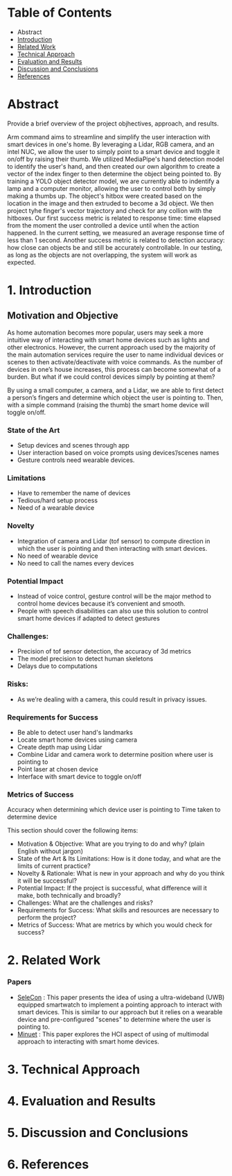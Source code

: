 # Table of Contents
* Abstract
* [Introduction](#1-introduction)
* [Related Work](#2-related-work)
* [Technical Approach](#3-technical-approach)
* [Evaluation and Results](#4-evaluation-and-results)
* [Discussion and Conclusions](#5-discussion-and-conclusions)
* [References](#6-references)

# Abstract

Provide a brief overview of the project objhectives, approach, and results.

Arm command aims to streamline and simplify the user interaction with smart devices in one's home. By leveraging a Lidar, RGB camera, and an intel NUC, we allow the user to simply point to a smart device and toggle it on/off by raising their thumb.
We utilized MediaPipe's hand detection model to identify the user's hand, and then created our own algorithm to create a vector of the index finger to then determine the object being pointed to. By training a YOLO object detector model, we are currently able to indentify a lamp and a computer monitor, allowing the user to control both by simply making a thumbs up. The object's hitbox were created based on the location in the image and then extruded to become a 3d object. We then project tyhe finger's vector trajectory and check for any collion with the hitboxes.
Our first success metric is related to response time: time elapsed from the moment the user controlled a device until when the action happened. In the current setting, we measured an average response time of less than 1 second.
Another success metric is related to detection accuracy: how close can objects be and still be accurately controllable. In our testing, as long as the objects are not overlapping, the system will work as expected.

# 1. Introduction
## Motivation and Objective

As home automation becomes more popular, users may seek a more intuitive way of interacting with smart home devices such as lights and other electronics. However, the current approach used by the majority of the main automation services require the user to name individual devices or scenes to then activate/deactivate with voice commands. As the number of devices in one’s house increases, this process can become somewhat of a burden. But what if we could control devices simply by pointing at them?

By using a small computer, a camera, and a Lidar, we are able to first detect a person’s fingers and determine which object the user is pointing to. Then, with a simple command (raising the thumb) the smart home device will toggle on/off.

### State of the Art
- Setup devices and scenes through app
- User interaction based on voice prompts using devices’/scenes names 
- Gesture controls need wearable devices.

### Limitations
- Have to remember the name of devices
- Tedious/hard setup process
- Need of a wearable device
  

### Novelty
- Integration of camera and Lidar (tof sensor) to compute direction in which the user is pointing and then interacting with smart devices.
- No need of wearable device
- No need to call the names every devices

### Potential Impact
- Instead of voice control, gesture control will be the major method to control home devices because it’s convenient and smooth.
- People with speech disabilities can also use this solution to control smart home devices if adapted to detect gestures
  

### Challenges:
- Precision of tof sensor detection, the accuracy of 3d metrics
- The model precision to detect human skeletons
- Delays due to computations

### Risks:
- As we’re dealing with a camera, this could result in privacy issues.


### Requirements for Success

- Be able to detect user hand's landmarks
- Locate smart home devices using camera
- Create depth map using Lidar
- Combine Lidar and camera work to determine position where user is pointing to
- Point laser at chosen device
- Interface with smart device to toggle on/off


### Metrics of Success

Accuracy when determining which device user is pointing to
Time taken to determine device

This section should cover the following items:

* Motivation & Objective: What are you trying to do and why? (plain English without jargon)
* State of the Art & Its Limitations: How is it done today, and what are the limits of current practice?
* Novelty & Rationale: What is new in your approach and why do you think it will be successful?
* Potential Impact: If the project is successful, what difference will it make, both technically and broadly?
* Challenges: What are the challenges and risks?
* Requirements for Success: What skills and resources are necessary to perform the project?
* Metrics of Success: What are metrics by which you would check for success?

# 2. Related Work
### Papers
- [SeleCon](https://ieeexplore.ieee.org/document/7946862) : This paper presents the idea of using a ultra-wideband (UWB) equipped smartwatch to implement a pointing approach to interact with smart devices. This is similar to our approach but it relies on a wearable device and pre-configured "scenes" to determine where the user is pointing to.
- [Minuet](https://dl.acm.org/doi/10.1145/3357251.3357581) : This paper explores the HCI aspect of using of multimodal approach to interacting with smart home devices.

# 3. Technical Approach


# 4. Evaluation and Results

# 5. Discussion and Conclusions

# 6. References
